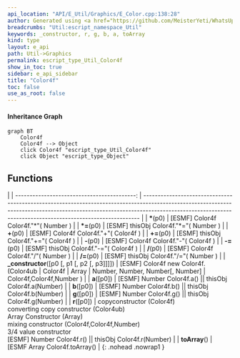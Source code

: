 ```yaml
---
api_location: "API/E_Util/Graphics/E_Color.cpp:138:28"
author: Generated using <a href="https://github.com/MeisterYeti/WhatsUpDoc">WhatsUpDoc</a>
breadcrumbs: "Util:escript_namespace_Util"
keywords: _constructor, r, g, b, a, toArray
kind: type
layout: e_api
path: Util->Graphics
permalink: escript_type_Util_Color4f
show_in_toc: true
sidebar: e_api_sidebar
title: "Color4f"
toc: false
use_as_root: false
---
```


#### Inheritance Graph

```mermaid
graph BT
	Color4f
	Color4f --> Object
	click Color4f "escript_type_Util_Color4f"
	click Object "escript_type_Object"
```

## Functions

|
| ------------------------------------------: | ----------------------------------------------------------------------------------------------------------------------------------------------------------------------------------------------------------------------------------------- | 
| **\***(p0)                                  | [ESMF] Color4f Color4f."\*"( Number )                                                                                                                                                                                                     | 
| **\*=**(p0)                                 | [ESMF] thisObj Color4f."\*="( Number )                                                                                                                                                                                                    | 
| **+**(p0)                                   | [ESMF] Color4f Color4f."+"( Color4f )                                                                                                                                                                                                     | 
| **+=**(p0)                                  | [ESMF] thisObj Color4f."+="( Color4f )                                                                                                                                                                                                    | 
| **-**(p0)                                   | [ESMF] Color4f Color4f."-"( Color4f )                                                                                                                                                                                                     | 
| **-=**(p0)                                  | [ESMF] thisObj Color4f."-="( Color4f )                                                                                                                                                                                                    | 
| **/**(p0)                                   | [ESMF] Color4f Color4f."/"( Number )                                                                                                                                                                                                      | 
| **/=**(p0)                                  | [ESMF] thisObj Color4f."/="( Number )                                                                                                                                                                                                     | 
| **_constructor**([p0 [, p1 [, p2 [, p3]]]]) | [ESMF] Color4f new Color4f.(Color4ub \| Color4f \| Array \| Number, Number, Number[, Number] \| Color4f,Color4f,Number )                                                                                                                  | 
| **a**([p0])                                 | [ESMF] Number Color4f.a() \|\| thisObj Color4f.a(Number)                                                                                                                                                                                  | 
| **b**([p0])                                 | [ESMF] Number Color4f.b() \|\| thisObj Color4f.b(Number)                                                                                                                                                                                  | 
| **g**([p0])                                 | [ESMF] Number Color4f.g() \|\| thisObj Color4f.g(Number)                                                                                                                                                                                  | 
| **r**([p0])                                 | copyconstructor (Color4f)<br/>converting copy constructor (Color4ub)<br/>Array Constructor (Array)<br/>mixing constructor (Color4f,Color4f,Number)<br/>3/4 value constructor<br/>[ESMF] Number Color4f.r() \|\| thisObj Color4f.r(Number) | 
| **toArray**()                               | [ESMF Array Color4f.toArray()                                                                                                                                                                                                             | 
{: .nohead .nowrap1 }

